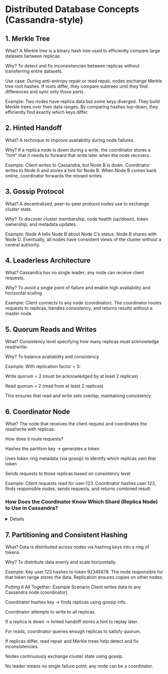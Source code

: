 # Distributed Database Concepts (Cassandra-style)

## 1. Merkle Tree
What?
A Merkle tree is a binary hash tree used to efficiently compare large datasets between replicas.

Why?
To detect and fix inconsistencies between replicas without transferring entire datasets.

Use case:
During anti-entropy repair or read repair, nodes exchange Merkle tree root hashes. If roots differ, they compare subtrees until they find differences and sync only those parts.

Example:
Two nodes have replica data but some keys diverged. They build Merkle trees over their data ranges. By comparing hashes top-down, they efficiently find exactly which keys differ.

## 2. Hinted Handoff
What?
A technique to improve availability during node failures.

Why?
If a replica node is down during a write, the coordinator stores a "hint" that it needs to forward that write later when the node recovers.

Example:
Client writes to Cassandra, but Node B is down. Coordinator writes to Node A and stores a hint for Node B. When Node B comes back online, coordinator forwards the missed writes.

## 3. Gossip Protocol
What?
A decentralized, peer-to-peer protocol nodes use to exchange cluster state.

Why?
To discover cluster membership, node health (up/down), token ownership, and metadata updates.

Example:
Node A tells Node B about Node C’s status. Node B shares with Node D. Eventually, all nodes have consistent views of the cluster without a central authority.

## 4. Leaderless Architecture
What?
Cassandra has no single leader; any node can receive client requests.

Why?
To avoid a single point of failure and enable high availability and horizontal scaling.

Example:
Client connects to any node (coordinator). The coordinator routes requests to replicas, handles consistency, and returns results without a master node.

## 5. Quorum Reads and Writes
What?
Consistency level specifying how many replicas must acknowledge read/write.

Why?
To balance availability and consistency.

Example:
With replication factor = 3:

Write quorum = 2 (must be acknowledged by at least 2 replicas)

Read quorum = 2 (read from at least 2 replicas)

This ensures that read and write sets overlap, maintaining consistency.

## 6. Coordinator Node
What?
The node that receives the client request and coordinates the read/write with replicas.

How does it route requests?

Hashes the partition key → generates a token

Uses token ring metadata (via gossip) to identify which replicas own that token

Sends requests to those replicas based on consistency level

Example:
Client requests read for user:123. Coordinator hashes user:123, finds responsible nodes, sends requests, and returns combined result.

### How Does the Coordinator Know Which Shard (Replica Node) to Use in Cassandra?
<details>

✅ Step-by-Step:
### 1. Hash the Partition Key (Using Partitioner)
Cassandra uses a partitioner (usually Murmur3Partitioner) to hash the partition key (e.g., user:123), which results in a token (a number in a ring).

```go
token = hash(partition_key)
```

### 2. Map Token to Responsible Node(s)
Each Cassandra node is assigned a range of tokens. Cassandra arranges nodes in a ring.

The coordinator:

Uses the token from the hash

Finds the first node clockwise on the ring that owns that token range (called the primary replica)

Then finds other replicas (based on replication factor and replica placement strategy)

### 3. Send Requests to Replica Nodes
- Depending on whether it’s a read or write, and the desired consistency level (e.g., ONE, QUORUM, ALL), the coordinator will:
- Send the request to the appropriate set of replica nodes
- Wait for the required number of acknowledgments before returning

### Where Does the Coordinator Get This Info?
The coordinator maintains metadata called the token map, which it receives via the Gossip protocol. This includes:

- All nodes in the ring
- Their token ranges
- Which nodes are up or down
- This metadata is kept in memory and updated frequently.
- 🔄 If Cluster Changes?
- When nodes are added/removed or token ownership changes:
- Gossip + system.peers table update the metadata
- The coordinator nodes update their local token maps accordingly

</details>

## 7. Partitioning and Consistent Hashing
What?
Data is distributed across nodes via hashing keys into a ring of tokens.

Why?
To distribute data evenly and scale horizontally.

Example:
Key user:123 hashes to token 92345678. The node responsible for that token range stores the data. Replication ensures copies on other nodes.

Putting It All Together: Example Scenario
Client writes data to any Cassandra node (coordinator).

Coordinator hashes key → finds replicas using gossip info.

Coordinator attempts to write to all replicas.

If a replica is down → hinted handoff stores a hint to replay later.

For reads, coordinator queries enough replicas to satisfy quorum.

If replicas differ, read repair and Merkle trees help detect and fix inconsistencies.

Nodes continuously exchange cluster state using gossip.

No leader means no single failure point; any node can be a coordinator.
